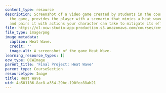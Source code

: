 ```yaml
---
content_type: resource
description: Screenshot of a video game created by students in the course. Heat Wave,
  the game, provides the player with a scenario that mimics a heat wave forecast,
  and pairs it with actions your character can take to mitigate its effects.
file: https://ol-ocw-studio-app-production.s3.amazonaws.com/courses/cms-611j-creating-video-games-fall-2014/4a5011868ac8a35429bc190fec88ab21_heatwave.png
file_type: image/png
image_metadata:
  caption: Heat Wave.
  credit: ''
  image-alt: A screenshot of the game Heat Wave.
learning_resource_types: []
ocw_type: OCWImage
parent_title: 'Final Project: Heat Wave'
parent_type: CourseSection
resourcetype: Image
title: Heat Wave
uid: 4a501186-8ac8-a354-29bc-190fec88ab21
---
```

